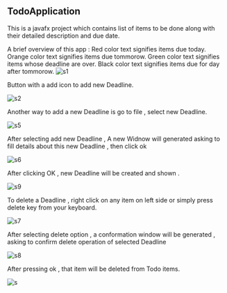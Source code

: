 ## TodoApplication
 This is a javafx project which contains list of items to be done along with their detailed description and due date. 
 
  A brief overview of this app :
 Red color text signifies items due today.
 Orange color text signifies items due tommorow.
 Green color text signifies items whose deadline are over.
 Black color text signifies items due for day after tommorow.
 ![s1](https://user-images.githubusercontent.com/55681638/98444533-3a019700-2138-11eb-8e88-3ff54151226c.png)
 
 Button with a add icon to add new Deadline.
 
![s2](https://user-images.githubusercontent.com/55681638/98444578-6ddcbc80-2138-11eb-904f-971023a09223.png)

 Another way to add a new Deadline is go to file , select new Deadline.
 
![s5](https://user-images.githubusercontent.com/55681638/98444737-56520380-2139-11eb-8127-63d141d0753a.png)

After selecting add new Deadline , A new Widnow will generated asking to fill details about this new Deadline , then click ok

![s6](https://user-images.githubusercontent.com/55681638/98444844-1dfef500-213a-11eb-85fb-f97db118fcba.png)

After clicking OK , new Deadline will be created and shown .

![s9](https://user-images.githubusercontent.com/55681638/98444926-a7aec280-213a-11eb-8f73-40b47b03c6a7.png)

To delete a Deadline , right click on any item on left side or simply press delete key from your keyboard.

![s7](https://user-images.githubusercontent.com/55681638/98444955-e04e9c00-213a-11eb-9f40-e5a915ef2e6b.png)

After selecting delete option , a conformation window will be generated , asking to confirm delete operation of selected Deadline

![s8](https://user-images.githubusercontent.com/55681638/98444985-1b50cf80-213b-11eb-94c1-b28af5982a9d.png)

After pressing ok , that item will be deleted from Todo items.

![s](https://user-images.githubusercontent.com/55681638/98445034-6b2f9680-213b-11eb-89fc-fd3cb2ad00de.png)
